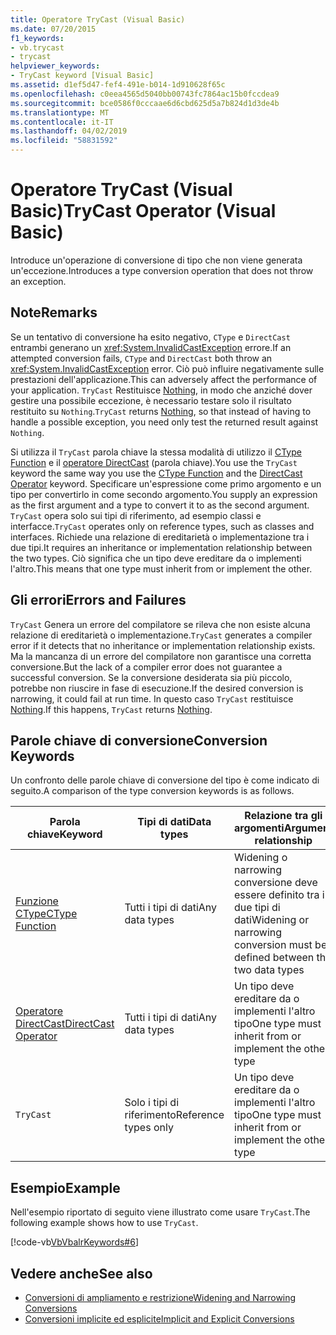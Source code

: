 ```yaml
---
title: Operatore TryCast (Visual Basic)
ms.date: 07/20/2015
f1_keywords:
- vb.trycast
- trycast
helpviewer_keywords:
- TryCast keyword [Visual Basic]
ms.assetid: d1ef5d47-fef4-491e-b014-1d910628f65c
ms.openlocfilehash: c0eea4565d5040bb00743fc7864ac15b0fccdea9
ms.sourcegitcommit: bce0586f0cccaae6d6cbd625d5a7b824d1d3de4b
ms.translationtype: MT
ms.contentlocale: it-IT
ms.lasthandoff: 04/02/2019
ms.locfileid: "58831592"
---
```

# <a name="trycast-operator-visual-basic"></a><span data-ttu-id="83fc0-102">Operatore TryCast (Visual Basic)</span><span class="sxs-lookup"><span data-stu-id="83fc0-102">TryCast Operator (Visual Basic)</span></span>
<span data-ttu-id="83fc0-103">Introduce un'operazione di conversione di tipo che non viene generata un'eccezione.</span><span class="sxs-lookup"><span data-stu-id="83fc0-103">Introduces a type conversion operation that does not throw an exception.</span></span>  
  
## <a name="remarks"></a><span data-ttu-id="83fc0-104">Note</span><span class="sxs-lookup"><span data-stu-id="83fc0-104">Remarks</span></span>  
 <span data-ttu-id="83fc0-105">Se un tentativo di conversione ha esito negativo, `CType` e `DirectCast` entrambi generano un <xref:System.InvalidCastException> errore.</span><span class="sxs-lookup"><span data-stu-id="83fc0-105">If an attempted conversion fails, `CType` and `DirectCast` both throw an <xref:System.InvalidCastException> error.</span></span> <span data-ttu-id="83fc0-106">Ciò può influire negativamente sulle prestazioni dell'applicazione.</span><span class="sxs-lookup"><span data-stu-id="83fc0-106">This can adversely affect the performance of your application.</span></span> <span data-ttu-id="83fc0-107">`TryCast` Restituisce [Nothing](../../../visual-basic/language-reference/nothing.md), in modo che anziché dover gestire una possibile eccezione, è necessario testare solo il risultato restituito su `Nothing`.</span><span class="sxs-lookup"><span data-stu-id="83fc0-107">`TryCast` returns [Nothing](../../../visual-basic/language-reference/nothing.md), so that instead of having to handle a possible exception, you need only test the returned result against `Nothing`.</span></span>  
  
 <span data-ttu-id="83fc0-108">Si utilizza il `TryCast` parola chiave la stessa modalità di utilizzo il [CType Function](../../../visual-basic/language-reference/functions/ctype-function.md) e il [operatore DirectCast](../../../visual-basic/language-reference/operators/directcast-operator.md) (parola chiave).</span><span class="sxs-lookup"><span data-stu-id="83fc0-108">You use the `TryCast` keyword the same way you use the [CType Function](../../../visual-basic/language-reference/functions/ctype-function.md) and the [DirectCast Operator](../../../visual-basic/language-reference/operators/directcast-operator.md) keyword.</span></span> <span data-ttu-id="83fc0-109">Specificare un'espressione come primo argomento e un tipo per convertirlo in come secondo argomento.</span><span class="sxs-lookup"><span data-stu-id="83fc0-109">You supply an expression as the first argument and a type to convert it to as the second argument.</span></span> <span data-ttu-id="83fc0-110">`TryCast` opera solo sui tipi di riferimento, ad esempio classi e interfacce.</span><span class="sxs-lookup"><span data-stu-id="83fc0-110">`TryCast` operates only on reference types, such as classes and interfaces.</span></span> <span data-ttu-id="83fc0-111">Richiede una relazione di ereditarietà o implementazione tra i due tipi.</span><span class="sxs-lookup"><span data-stu-id="83fc0-111">It requires an inheritance or implementation relationship between the two types.</span></span> <span data-ttu-id="83fc0-112">Ciò significa che un tipo deve ereditare da o implementi l'altro.</span><span class="sxs-lookup"><span data-stu-id="83fc0-112">This means that one type must inherit from or implement the other.</span></span>  
  
## <a name="errors-and-failures"></a><span data-ttu-id="83fc0-113">Gli errori</span><span class="sxs-lookup"><span data-stu-id="83fc0-113">Errors and Failures</span></span>  
 <span data-ttu-id="83fc0-114">`TryCast` Genera un errore del compilatore se rileva che non esiste alcuna relazione di ereditarietà o implementazione.</span><span class="sxs-lookup"><span data-stu-id="83fc0-114">`TryCast` generates a compiler error if it detects that no inheritance or implementation relationship exists.</span></span> <span data-ttu-id="83fc0-115">Ma la mancanza di un errore del compilatore non garantisce una corretta conversione.</span><span class="sxs-lookup"><span data-stu-id="83fc0-115">But the lack of a compiler error does not guarantee a successful conversion.</span></span> <span data-ttu-id="83fc0-116">Se la conversione desiderata sia più piccolo, potrebbe non riuscire in fase di esecuzione.</span><span class="sxs-lookup"><span data-stu-id="83fc0-116">If the desired conversion is narrowing, it could fail at run time.</span></span> <span data-ttu-id="83fc0-117">In questo caso `TryCast` restituisce [Nothing](../../../visual-basic/language-reference/nothing.md).</span><span class="sxs-lookup"><span data-stu-id="83fc0-117">If this happens, `TryCast` returns [Nothing](../../../visual-basic/language-reference/nothing.md).</span></span>  
  
## <a name="conversion-keywords"></a><span data-ttu-id="83fc0-118">Parole chiave di conversione</span><span class="sxs-lookup"><span data-stu-id="83fc0-118">Conversion Keywords</span></span>  
 <span data-ttu-id="83fc0-119">Un confronto delle parole chiave di conversione del tipo è come indicato di seguito.</span><span class="sxs-lookup"><span data-stu-id="83fc0-119">A comparison of the type conversion keywords is as follows.</span></span>  
  
|<span data-ttu-id="83fc0-120">Parola chiave</span><span class="sxs-lookup"><span data-stu-id="83fc0-120">Keyword</span></span>|<span data-ttu-id="83fc0-121">Tipi di dati</span><span class="sxs-lookup"><span data-stu-id="83fc0-121">Data types</span></span>|<span data-ttu-id="83fc0-122">Relazione tra gli argomenti</span><span class="sxs-lookup"><span data-stu-id="83fc0-122">Argument relationship</span></span>|<span data-ttu-id="83fc0-123">Errore di run-time</span><span class="sxs-lookup"><span data-stu-id="83fc0-123">Run-time failure</span></span>|  
|---|---|---|---|  
|[<span data-ttu-id="83fc0-124">Funzione CType</span><span class="sxs-lookup"><span data-stu-id="83fc0-124">CType Function</span></span>](../../../visual-basic/language-reference/functions/ctype-function.md)|<span data-ttu-id="83fc0-125">Tutti i tipi di dati</span><span class="sxs-lookup"><span data-stu-id="83fc0-125">Any data types</span></span>|<span data-ttu-id="83fc0-126">Widening o narrowing conversione deve essere definito tra i due tipi di dati</span><span class="sxs-lookup"><span data-stu-id="83fc0-126">Widening or narrowing conversion must be defined between the two data types</span></span>|<span data-ttu-id="83fc0-127">Genera un'eccezione <xref:System.InvalidCastException></span><span class="sxs-lookup"><span data-stu-id="83fc0-127">Throws <xref:System.InvalidCastException></span></span>|  
|[<span data-ttu-id="83fc0-128">Operatore DirectCast</span><span class="sxs-lookup"><span data-stu-id="83fc0-128">DirectCast Operator</span></span>](../../../visual-basic/language-reference/operators/directcast-operator.md)|<span data-ttu-id="83fc0-129">Tutti i tipi di dati</span><span class="sxs-lookup"><span data-stu-id="83fc0-129">Any data types</span></span>|<span data-ttu-id="83fc0-130">Un tipo deve ereditare da o implementi l'altro tipo</span><span class="sxs-lookup"><span data-stu-id="83fc0-130">One type must inherit from or implement the other type</span></span>|<span data-ttu-id="83fc0-131">Genera un'eccezione <xref:System.InvalidCastException></span><span class="sxs-lookup"><span data-stu-id="83fc0-131">Throws <xref:System.InvalidCastException></span></span>|  
|`TryCast`|<span data-ttu-id="83fc0-132">Solo i tipi di riferimento</span><span class="sxs-lookup"><span data-stu-id="83fc0-132">Reference types only</span></span>|<span data-ttu-id="83fc0-133">Un tipo deve ereditare da o implementi l'altro tipo</span><span class="sxs-lookup"><span data-stu-id="83fc0-133">One type must inherit from or implement the other type</span></span>|<span data-ttu-id="83fc0-134">Restituisce [Nothing](../../../visual-basic/language-reference/nothing.md)</span><span class="sxs-lookup"><span data-stu-id="83fc0-134">Returns [Nothing](../../../visual-basic/language-reference/nothing.md)</span></span>|  
  
## <a name="example"></a><span data-ttu-id="83fc0-135">Esempio</span><span class="sxs-lookup"><span data-stu-id="83fc0-135">Example</span></span>  
 <span data-ttu-id="83fc0-136">Nell'esempio riportato di seguito viene illustrato come usare `TryCast`.</span><span class="sxs-lookup"><span data-stu-id="83fc0-136">The following example shows how to use `TryCast`.</span></span>  
  
 [!code-vb[VbVbalrKeywords#6](~/samples/snippets/visualbasic/VS_Snippets_VBCSharp/VbVbalrKeywords/VB/Class1.vb#6)]  
  
## <a name="see-also"></a><span data-ttu-id="83fc0-137">Vedere anche</span><span class="sxs-lookup"><span data-stu-id="83fc0-137">See also</span></span>

- [<span data-ttu-id="83fc0-138">Conversioni di ampliamento e restrizione</span><span class="sxs-lookup"><span data-stu-id="83fc0-138">Widening and Narrowing Conversions</span></span>](../../../visual-basic/programming-guide/language-features/data-types/widening-and-narrowing-conversions.md)
- [<span data-ttu-id="83fc0-139">Conversioni implicite ed esplicite</span><span class="sxs-lookup"><span data-stu-id="83fc0-139">Implicit and Explicit Conversions</span></span>](../../../visual-basic/programming-guide/language-features/data-types/implicit-and-explicit-conversions.md)
